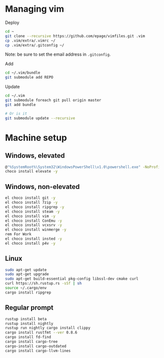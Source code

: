 # Managing vim

Deploy
```bash
cd ~
git clone --recursive https://github.com/epage/vimfiles.git .vim
cp .vim/extra/.vimrc ~/
cp .vim/extra/.gitconfig ~/
```
Note: be sure to set the email address in `.gitconfig`.

Add
```bash
cd ~/.vim/bundle
git submodule add REPO
```

Update
```bash
cd ~/.vim
git submodule foreach git pull origin master
git add bundle

# Or is it
git submodule update --recursive
```

# Machine setup

## Windows, elevated

```bash
@"%SystemRoot%\System32\WindowsPowerShell\v1.0\powershell.exe" -NoProfile -InputFormat None -ExecutionPolicy Bypass -Command "iex ((New-Object System.Net.WebClient).DownloadString('https://chocolatey.org/install.ps1'))" && SET "PATH=%PATH%;%ALLUSERSPROFILE%\chocolatey\bin"
choco install elevate -y
```

## Windows, non-elevated

```bash
el choco install git -y
el choco install 7zip -y
el choco install ripgrep -y
el choco install steam -y
el choco install vim -y
el choco install ConEmu -y
el choco install vcxsrv -y
el choco install winmerge -y
rem For Work
el choco install insted -y
el choco install p4v -y
```

## Linux

```bash
sudo apt-get update
sudo apt-get upgrade
sudo apt-get build-essential pkg-config libssl-dev cmake curl
curl https://sh.rustup.rs -sSf | sh
source ~/.cargo/env
cargo install ripgrep
```


## Regular prompt

```bash
rustup install beta
rustup install nightly
rustup run nightly cargo install clippy
cargo install rustfmt --ver 0.8.6
cargo install fd-find
cargo install cargo-tree
cargo-install cargo-outdated
cargo install cargo-llvm-lines
```
